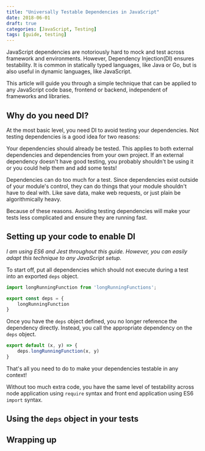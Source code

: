 ```yaml
---
title: "Universally Testable Dependencies in JavaScript"
date: 2018-06-01
draft: true
categories: [JavaScript, Testing]
tags: [guide, testing]
---
```


JavaScript dependencies are notoriously hard to mock and test across framework
and environments. However, Dependency Injection(DI) ensures testability. It
is common in statically typed languages, like Java or Go, but is also useful in
dynamic languages, like JavaScript.

This article will guide you through a simple technique that can be applied
to any JavaScript code base, frontend or backend, independent of frameworks
and libraries.

## Why do you need DI?
At the most basic level, you need DI to avoid testing your dependencies.
Not testing dependencies is a good idea for two reasons:

Your dependencies should already be tested. This applies to both external
dependencies and dependencies from your own project. If an external
dependency doesn't have good testing, you probably shouldn't be using it or
you could help them and add some tests!

Dependencies can do too much for a test. Since dependencies exist outside of
your module's control, they can do things that your module shouldn't have to
deal with. Like save data, make web requests, or just plain be algorithmically
heavy.

Because of these reasons. Avoiding testing dependencies will make your
tests less complicated and ensure they are running fast.

## Setting up your code to enable DI
*I am using ES6 and Jest throughout this guide. However, you can easily
adapt this technique to any JavaScript setup.*

To start off, put all dependencies which should not execute during
a test into an exported `deps` object.

```javascript
import longRunningFunction from 'longRunningFunctions';

export const deps = {
    longRunningFunction
}

```

Once you have the `deps` object defined, you no longer reference the dependency
directly. Instead, you call the appropriate dependency on the `deps` object.

```javascript
export default (x, y) => {
    deps.longRunningFunction(x, y)
}
```

That's all you need to do to make your dependencies testable in any context!

Without too much extra code, you have the same level of testability across
node application using `require` syntax and front end application using
ES6 `import` syntax.

## Using the `deps` object in your tests

## Wrapping up
